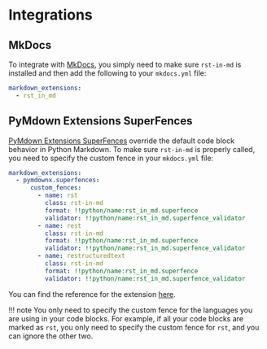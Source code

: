 # Integrations

## MkDocs

To integrate with [MkDocs](https://www.mkdocs.org/), you simply need to make sure `rst-in-md` is installed and then add the following to your `mkdocs.yml` file:

```yaml
markdown_extensions:
  - rst_in_md
```

## PyMdown Extensions SuperFences

[PyMdown Extensions SuperFences](https://facelessuser.github.io/pymdown-extensions/extensions/superfences/) override the default code block behavior in Python Markdown. To make sure `rst-in-md` is properly called, you need to specify the custom fence in your `mkdocs.yml` file:

```yaml
markdown_extensions:
  - pymdownx.superfences:
      custom_fences:
        - name: rst
          class: rst-in-md
          format: !!python/name:rst_in_md.superfence
          validator: !!python/name:rst_in_md.superfence_validator
        - name: rest
          class: rst-in-md
          format: !!python/name:rst_in_md.superfence
          validator: !!python/name:rst_in_md.superfence_validator
        - name: restructuredtext
          class: rst-in-md
          format: !!python/name:rst_in_md.superfence
          validator: !!python/name:rst_in_md.superfence_validator
```

You can find the reference for the extension [here](../reference/superfence.md).

!!! note
    You only need to specify the custom fence for the languages you are using in your code blocks. For example, if all your code blocks are marked as `rst`, you only need to specify the custom fence for `rst`, and you can ignore the other two.
